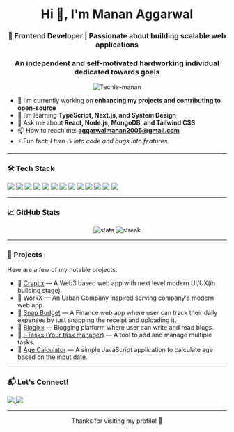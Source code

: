 <h1 align="center">Hi 👋, I'm Manan Aggarwal</h1>
<h3 align="center">🚀 Frontend Developer | Passionate about building scalable web applications</h3>
<h3 align="center"> An independent and self-motivated hardworking individual dedicated towards goals </h3>

<p align="center">
  <img src="https://komarev.com/ghpvc/?username=Techie-manan&label=Profile%20views&color=0e75b6&style=flat" alt="Techie-manan" />
</p>

- 🔭 I’m currently working on **enhancing my projects and contributing to open-source**
- 🌱 I’m learning **TypeScript, Next.js, and System Design**
- 💬 Ask me about **React, Node.js, MongoDB, and Tailwind CSS**
- 📫 How to reach me: **aggarwalmanan2005@gmail.com**
- ⚡ Fun fact: *I turn ☕ into code and bugs into features.*

---

### 🛠️ Tech Stack
<p align="left">
  <img src="https://img.shields.io/badge/HTML5-e34c26?style=for-the-badge&logo=html5&logoColor=white" />
  <img src="https://img.shields.io/badge/CSS3-264de4?style=for-the-badge&logo=css3&logoColor=white" />
  <img src="https://img.shields.io/badge/JavaScript-F7DF1E?style=for-the-badge&logo=javascript&logoColor=black" />
  <img src="https://img.shields.io/badge/React-61DAFB?style=for-the-badge&logo=react&logoColor=black" />
  <img src="https://img.shields.io/badge/Redux-764abc?style=for-the-badge&logo=redux&logoColor=white" />
  <img src="https://img.shields.io/badge/TailwindCSS-38b2ac?style=for-the-badge&logo=tailwind-css&logoColor=white" />
  <img src="https://img.shields.io/badge/Node.js-339933?style=for-the-badge&logo=nodedotjs&logoColor=white" />
  <img src="https://img.shields.io/badge/MongoDB-4ea94b?style=for-the-badge&logo=mongodb&logoColor=white" />
  <img src="https://img.shields.io/badge/Mongoose-880000?style=for-the-badge&logo=mongoose&logoColor=white" />
  <img src="https://img.shields.io/badge/Git-F05032?style=for-the-badge&logo=git&logoColor=white" />
  <img src="https://img.shields.io/badge/GitHub-181717?style=for-the-badge&logo=github&logoColor=white" />
  <img src="https://img.shields.io/badge/Postman-ff6c37?style=for-the-badge&logo=postman&logoColor=white" />
  <img src="https://img.shields.io/badge/VSCode-0078d7?style=for-the-badge&logo=visual-studio-code&logoColor=white" />
</p>

---

### 📈 GitHub Stats
<p align="center">
  <img src="https://github-readme-stats.vercel.app/api?username=Techie-manan&show_icons=true&theme=radical" alt="stats" />
  <img src="https://github-readme-streak-stats.herokuapp.com/?user=Techie-manan&theme=radical" alt="streak" />
</p>

---

### 📌 Projects
Here are a few of my notable projects:

- 🔗 [Cryptix](https://github.com/Techie-manan/Cryptix) — A Web3 based web app with next level modern UI/UX(in building stage).
- 🔗 [WorkX](https://github.com/Techie-manan/WorkX) — An Urban Company inspired serving company's modern web app.
- 🔗 [Snap Budget](https://github.com/Techie-manan/SnapBudget) — A Finance web app where user can track their daily expenses by just snapping the receipt and uploading it.
- 🔗 [Blogixx](https://github.com/Techie-manan/Blogixx) — Blogging platform where user can write and read blogs.
- 🔗 [i-Tasks (Your task manager)](https://github.com/Techie-manan/i-Tasks) — A tool to add and manage multiple tasks.
- 🔗 [Age Calculator](https://github.com/Techie-manan/Age-Calculator) — A simple JavaScript application to calculate age based on the input date.

---

### 📬 Let's Connect!
<p align="left">
  <a href="https://www.linkedin.com/in/manan-aggarwal-3572a3327" target="_blank">
    <img src="https://img.shields.io/badge/LinkedIn-%230077B5.svg?style=for-the-badge&logo=linkedin&logoColor=white" />
  </a>
  <a href="mailto:aggarwalmanan2005@gmail.com" target="_blank">
    <img src="https://img.shields.io/badge/Gmail-D14836?style=for-the-badge&logo=gmail&logoColor=white" />
  </a>
</p>

---

<p align="center">Thanks for visiting my profile! 🙌</p>
